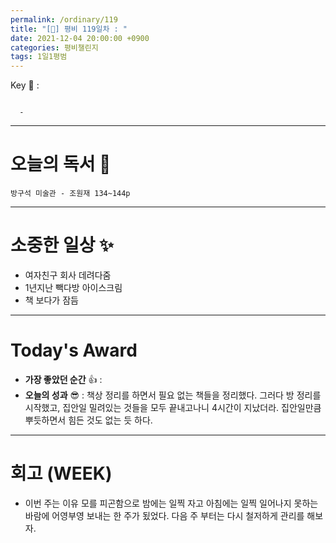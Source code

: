```yaml
---
permalink: /ordinary/119
title: "[🙏] 평비 119일차 : "
date: 2021-12-04 20:00:00 +0900
categories: 평비챌린지
tags: 1일1평범
---
```

Key 🔑 :
```

  - 
```

---
# 오늘의 독서 📕
`방구석 미술관 - 조원재 134~144p`  


---
# 소중한 일상 ✨
- 여자친구 회사 데려다줌
- 1년지난 빽다방 아이스크림
- 책 보다가 잠듬

---
# Today's Award
- **가장 좋았던 순간** 👍 : 
- **오늘의 성과** 😎 : 책상 정리를 하면서 필요 없는 책들을 정리했다. 그러다 방 정리를 시작했고, 집안일 밀려있는 것들을 모두 끝내고나니 4시간이 지났더라. 집안일만큼 뿌듯하면서 힘든 것도 없는 듯 하다.

---
# 회고 (WEEK)
- 이번 주는 이유 모를 피곤함으로 밤에는 일찍 자고 아침에는 일찍 일어나지 못하는 바람에 어영부영 보내는 한 주가 됬었다. 다음 주 부터는 다시 철저하게 관리를 해보자.